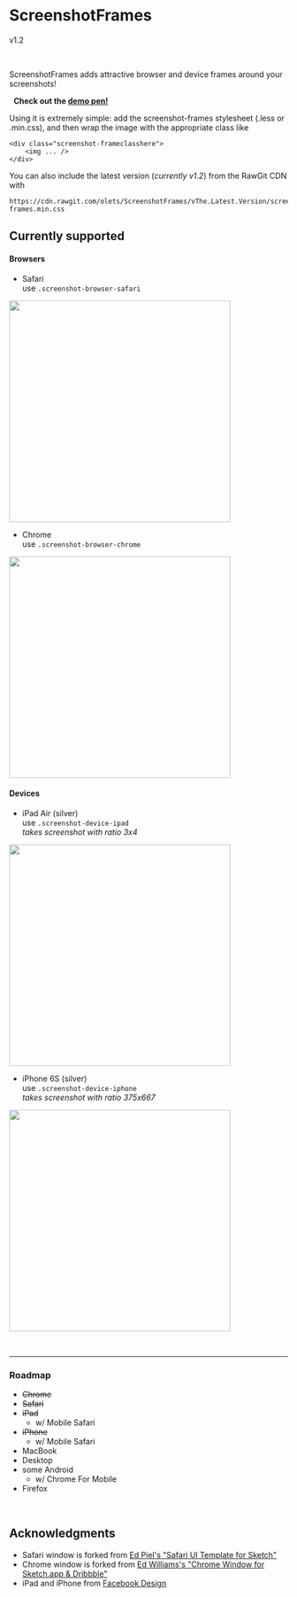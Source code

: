 # ScreenshotFrames
v1.2

&nbsp;

ScreenshotFrames adds attractive browser and device frames around your screenshots!

&nbsp;
**Check out the [demo pen!](http://codepen.io/henry/pen/NAYbNd?editors=1100)**
&nbsp;

Using it is extremely simple: add the screenshot-frames stylesheet (.less or .min.css), and then wrap the image with the appropriate class like

	<div class="screenshot-frameclasshere">
		<img ... />
	</div>

You can also include the latest version (*currently v1.2*) from the RawGit CDN with

	https://cdn.rawgit.com/olets/ScreenshotFrames/vThe.Latest.Version/screenshot-frames.min.css


## Currently supported
#### Browsers

- Safari  
use `.screenshot-browser-safari`  
<img src="https://cdn.rawgit.com/olets/ScreenshotFrames/v1.2/images/safari.png" width="400">

- Chrome  
use `.screenshot-browser-chrome`  
<img src="https://cdn.rawgit.com/olets/ScreenshotFrames/v1.2/images/chrome.png" width="400">

#### Devices

- iPad Air (silver)  
use `.screenshot-device-ipad`  
*takes screenshot with ratio 3x4*  
<img src="https://cdn.rawgit.com/olets/ScreenshotFrames/v1.2/images/ipad.png" width="400">

- iPhone 6S (silver)  
use `.screenshot-device-iphone`  
*takes screenshot with ratio 375x667*  
<img src="https://cdn.rawgit.com/olets/ScreenshotFrames/v1.2/images/iphone.png" width="400">


&nbsp;

----
### Roadmap

- ~~Chrome~~
- ~~Safari~~
- ~~iPad~~
	- w/ Mobile Safari
- ~~iPhone~~
	-  w/ Mobile Safari
- MacBook
- Desktop
- some Android
	- w/ Chrome For Mobile
- Firefox

&nbsp;
	
## Acknowledgments

- Safari window is forked from [Ed Piel's "Safari UI Template for Sketch"](https://dribbble.com/shots/1995751-Safari-UI-Template-for-Sketch)
- Chrome window is forked from [Ed Williams's "Chrome Window for Sketch.app & Dribbble"](https://dribbble.com/shots/2559150-Chrome-Window-for-Sketch-app-Dribbble)
- iPad and iPhone from [Facebook Design](http://facebook.design/devices)